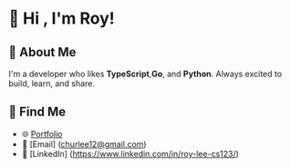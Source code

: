 # 👋 Hi , I'm Roy!

## 🚀 About Me
I'm a developer who likes **TypeScript**,**Go**, and **Python**. Always excited to build, learn, and share.

## 🤝 Find Me
- 🌐 [Portfolio](https://royleedev.com)
- 📧 [Email] (churlee12@gmail.com)
- 🔵 [LinkedIn] (https://www.linkedin.com/in/roy-lee-cs123/)
